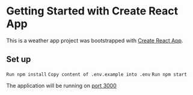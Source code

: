 # Getting Started with Create React App

This is a weather app project was bootstrapped with [Create React App](https://github.com/facebook/create-react-app).

## Set up

`Run npm install`
`Copy content of .env.example into .env`
`Run npm start`

The application will be running on [port 3000](http://localhost:3000/)
